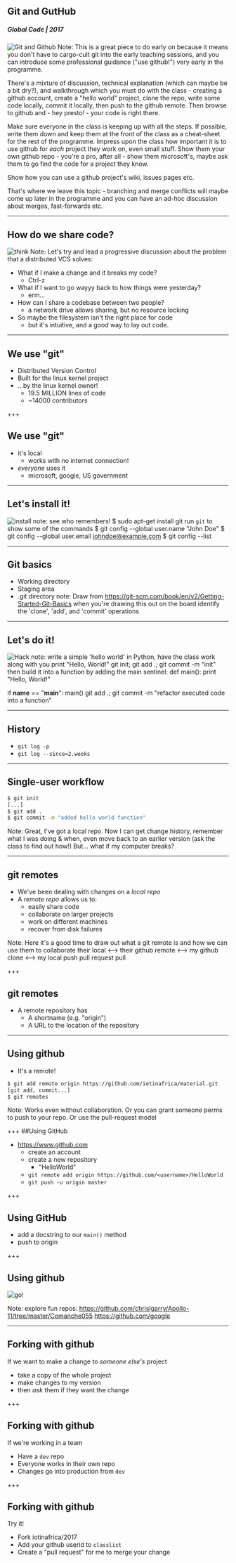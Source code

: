 ## Git and GutHub
##### Global Code | 2017
![Git and Github](/assets/img/git-910x380.png)
Note:
This is a great piece to do early on because it means you don't have to cargo-cult git into the early teaching sessions, and you can introduce some professional guidance ("use github!") very early in the programme.

There's a mixture of discussion, technical explanation (which can maybe be a bit dry?), and walkthrough which you must do with the class - creating a github account, create a "hello world" project, clone the repo, write some code locally, commit it locally, then push to the github remote. Then browse to github and - hey presto! - your code is right there.

Make sure everyone in the class is keeping up with all the steps. If possible, write them down and keep them at the front of the class as a cheat-sheet for the rest of the programme. Impress upon the class how important it is to use github for *each* project they work on, even small stuff. Show them your own github repo - you're a pro, after all - show them microsoft's, maybe ask them to go find the code for a project they know.

Show how you can use a github project's wiki, issues pages etc.

That's where we leave this topic - branching and merge conflicts will maybe come up later in the programme and you can have an ad-hoc discussion about merges, fast-forwards etc.


---
## How do we share code?
![think](/assets/img/thinking-512.png)
Note:
Let's try and lead a progressive discussion about the problem that a distributed VCS solves:
* What if I make a change and it breaks my code?
  * Ctrl-z
* What if I want to go wayyy back to how things were yesterday?
  * erm...
* How can I share a codebase between two people?
  * a network drive allows sharing, but no resource locking
* So maybe the filesystem isn't the right place for code
  * but it's intuitive, and a good way to lay out code.

---
## We use "git"
* Distributed Version Control
* Built for the linux kernel project
* ...by the linux kernel owner!
   * 19.5 MILLION lines of code
   * ~14000 contributors

+++
## We use "git"
* it's local
  * works with no internet connection!
* *everyone* uses it
  * microsoft, google, US government

---
## Let's install it!
![install](/assets/img/debian-500.png)
note:
see who remembers!
$ sudo apt-get install git
run `git` to show some of the commands
$ git config --global user.name "John Doe"
$ git config --global user.email johndoe@example.com
$ git config --list

---
## Git basics
* Working directory
* Staging area
* .git directory
note:
Draw from https://git-scm.com/book/en/v2/Getting-Started-Git-Basics when you're drawing this out on the board
identify the 'clone', 'add', and 'commit' operations

---
## Let's do it!
![Hack](/assets/img/hack-600.png)
note:
write a simple 'hello world' in Python, have the class work along with you
print "Hello, World!"
git init; git add .; git commit -m "init"
then build it into a function by adding the main sentinel:
def main():
    print "Hello, World!"

if __name__ == "__main__":
    main()
git add .; git commit -m "refactor executed code into a function"

---
## History
* `git log -p`
* `git log --since=2.weeks`

---
## Single-user workflow
```sh
$ git init
[...]
$ git add .
$ git commit -m "added hello world function"
```

Note:
Great, I've got a local repo. Now I can get change history, remember what I was doing & when, even move back to an earlier version (ask the class to find out how!)
But... what if my computer breaks?

---
## git remotes
* We've been dealing with changes on a *local repo*
* A *remote repo* allows us to:
  * easily share code
  * collaborate on larger projects
  * work on different machines
  * recover from disk failures

Note:
Here it's a good time to draw out what a git remote is and how we can use them to collaborate
their local <--> their github remote <--> my github clone <--> my local
            push                 pull request             pull

+++
## git remotes
* A remote repository has
  * A shortname (e.g. "origin")
  * A URL to the location of the repository

---
## Using github
* It's a remote!
```sh
$ git add remote origin https://github.com/iotinafrica/material.git
[git add, commit...]
$ git remotes
```
Note:
Works even without collaboration. Or you can grant someone perms to push to your repo. Or use the pull-request model

+++
##Using GitHub
* https://www.github.com
  * create an account
  * create a new repository
    * "HelloWorld"
  * `git remote add origin https://github.com/<username>/HelloWorld`
  * `git push -u origin master`

+++
## Using GitHub
* add a docstring to our `main()` method
* push to origin

+++
## Using github
![go!](/assets/img/github-256.png)

Note: explore fun repos:
https://github.com/chrislgarry/Apollo-11/tree/master/Comanche055
https://github.com/google

---
## Forking with github
If we want to make a change to _someone else's_ project
* take a copy of the whole project
* make changes to my version
* then *ask* them if they want the change

+++
## Forking with github
If we're working in a team
* Have a `dev` repo
* Everyone works in their own repo
* Changes go into production from `dev`

+++
## Forking with github
Try it!
* Fork iotinafrica/2017
* Add your github userid to `classlist`
* Create a "pull request" for me to merge your change